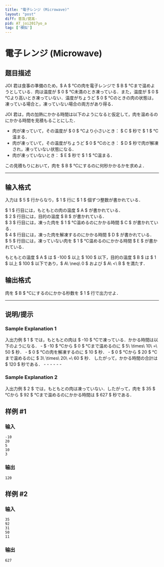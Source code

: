 ```yaml
---
title: "電子レンジ (Microwave)"
layout: "post"
diff: 普及/提高-
pid: AT_joi2017yo_a
tag: ['模拟']
---
```


# 電子レンジ (Microwave)

## 题目描述

[problemUrl]: https://atcoder.jp/contests/joi2017yo/tasks/joi2017yo_a

JOI 君は食事の準備のため，$ A $ ℃の肉を電子レンジで $ B $ ℃まで温めようとしている．肉は温度が $ 0 $ ℃未満のとき凍っている．また，温度が $ 0 $ ℃より高いとき凍っていない．温度がちょうど $ 0 $ ℃のときの肉の状態は，凍っている場合と，凍っていない場合の両方があり得る．

JOI 君は，肉の加熱にかかる時間は以下のようになると仮定して，肉を温めるのにかかる時間を見積もることにした．

- 肉が凍っていて，その温度が $ 0 $ ℃より小さいとき： $ C $ 秒で $ 1 $ ℃温まる．
- 肉が凍っていて，その温度がちょうど $ 0 $ ℃のとき： $ D $ 秒で肉が解凍され，凍っていない状態になる．
- 肉が凍っていないとき： $ E $ 秒で $ 1 $ ℃温まる．

この見積もりにおいて，肉を $ B $ ℃にするのに何秒かかるかを求めよ．

- - - - - -

## 输入格式

入力は $ 5 $ 行からなり，$ 1 $ 行に $ 1 $ 個ずつ整数が書かれている．

$ 1 $ 行目には，もともとの肉の温度 $ A $ が書かれている．  
$ 2 $ 行目には，目的の温度 $ B $ が書かれている．  
$ 3 $ 行目には，凍った肉を $ 1 $ ℃温めるのにかかる時間 $ C $ が書かれている．  
$ 4 $ 行目には，凍った肉を解凍するのにかかる時間 $ D $ が書かれている．  
$ 5 $ 行目には，凍っていない肉を $ 1 $ ℃温めるのにかかる時間 $ E $ が書かれている．

もともとの温度 $ A $ は $ -100 $ 以上 $ 100 $ 以下，目的の温度 $ B $ は $ 1 $ 以上 $ 100 $ 以下であり，$ A\ \neq\ 0 $ および $ A\ <\ B $ を満たす．

## 输出格式

肉を $ B $ ℃にするのにかかる秒数を $ 1 $ 行で出力せよ．

- - - - - -

## 说明/提示

### Sample Explanation 1

入出力例 $ 1 $ では，もともとの肉は $ -10 $ ℃で凍っている．かかる時間は以下のようになる． - $ -10 $ ℃から $ 0 $ ℃まで温めるのに $ 5\ \times\ 10\ =\ 50 $ 秒． - $ 0 $ ℃の肉を解凍するのに $ 10 $ 秒． - $ 0 $ ℃から $ 20 $ ℃まで温めるのに $ 3\ \times\ 20\ =\ 60 $ 秒． したがって，かかる時間の合計は $ 120 $ 秒である． - - - - - -

### Sample Explanation 2

入出力例 $ 2 $ では，もともとの肉は凍っていない．したがって，肉を $ 35 $ ℃から $ 92 $ ℃まで温めるのにかかる時間は $ 627 $ 秒である．

## 样例 #1

### 输入

```
-10
20
5
10
3
```

### 输出

```
120
```

## 样例 #2

### 输入

```
35
92
31
50
11
```

### 输出

```
627
```

